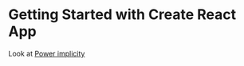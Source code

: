 # Getting Started with Create React App
Look at [Power implicity](https://alexander-gulevski.github.io/react-power-implicity/)
 
